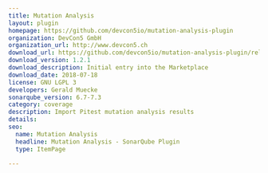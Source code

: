 ```yaml
---
title: Mutation Analysis
layout: plugin
homepage: https://github.com/devcon5io/mutation-analysis-plugin
organization: DevCon5 GmbH
organization_url: http://www.devcon5.ch
download_url: https://github.com/devcon5io/mutation-analysis-plugin/releases/download/v1.2.1/mutation-analysis-plugin-1.2.1.jar
download_version: 1.2.1
download_description: Initial entry into the Marketplace
download_date: 2018-07-18
license: GNU LGPL 3
developers: Gerald Muecke
sonarqube_version: 6.7-7.3
category: coverage
description: Import Pitest mutation analysis results
details: 
seo: 
  name: Mutation Analysis
  headline: Mutation Analysis - SonarQube Plugin
  type: ItemPage

---
```

